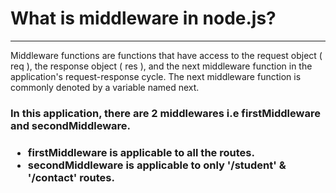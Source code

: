 <h1>What is middleware in node.js?</h1>
<hr>

<p>Middleware functions are functions that have access to the request object ( req ), the response object ( res ), and the next middleware function in the application's request-response cycle. The next middleware function is commonly denoted by a variable named next.</p>
<h3>In this application, there are 2 middlewares i.e firstMiddleware and secondMiddleware.<h3>
<ul>
<li>firstMiddleware is applicable to all the routes.</li>
<li>secondMiddleware is applicable to only '/student' & '/contact' routes.</li>
</ul>
